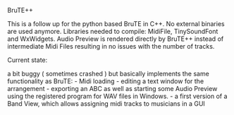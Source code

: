 BruTE++

This is a follow up for the python based BruTE in C++. No external binaries are used anymore.
Libraries needed to compile: MidiFile, TinySoundFont and WxWidgets. 
Audio Preview is rendered directly by BruTE++ instead of intermediate Midi Files resulting in no issues with the number of tracks.


Current state: 

a bit buggy ( sometimes crashed ) but basically implements the same functionality as BruTE: 
    - Midi loading
    - editing a text window for the arrangement
    - exporting an ABC as well as starting some Audio Preview using the registered program for WAV files in Windows.
    - a first version of a Band View, which allows assigning midi tracks to musicians in a GUI


